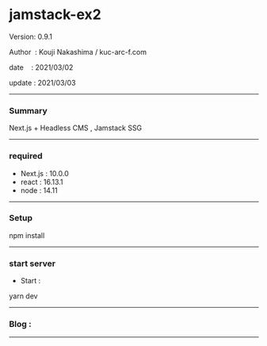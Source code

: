 # jamstack-ex2

 Version: 0.9.1

 Author  : Kouji Nakashima / kuc-arc-f.com

 date    : 2021/03/02

 update  :  2021/03/03 

***
### Summary

Next.js + Headless CMS , Jamstack SSG

***
### required

* Next.js : 10.0.0
* react : 16.13.1
* node : 14.11

***
### Setup

npm install

***
### start server
* Start :

yarn dev

***
### Blog : 


***

